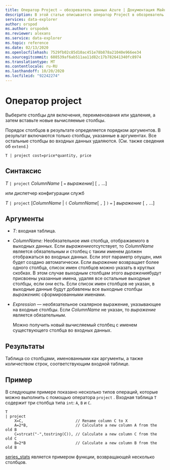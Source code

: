 ```yaml
---
title: Оператор Project — обозреватель данных Azure | Документация Майкрософт
description: В этой статье описывается оператор Project в обозреватель данных Azure.
services: data-explorer
author: orspod
ms.author: orspodek
ms.reviewer: alexans
ms.service: data-explorer
ms.topic: reference
ms.date: 02/13/2020
ms.openlocfilehash: 7529fb02c85d10ac451e78b878a21040e966ee34
ms.sourcegitcommit: 608539af6ab511aa11d82c17b782641340fc8974
ms.translationtype: MT
ms.contentlocale: ru-RU
ms.lasthandoff: 10/20/2020
ms.locfileid: "92242274"
---
```

# <a name="project-operator"></a>Оператор project

Выберите столбцы для включения, переименования или удаления, а затем вставьте новые вычисляемые столбцы. 

Порядок столбцов в результате определяется порядком аргументов. В результат включаются только столбцы, указанные в аргументах. Все остальные столбцы во входных данных удаляются.  (См. также сведения об `extend`.)

```kusto
T | project cost=price*quantity, price
```

## <a name="syntax"></a>Синтаксис

*T* `| project` *ColumnName* [ `=` *выражение*] [ `,` ...]
  
или диспетчер конфигурации служб
  
*T* `| project` [*ColumnName*  |  `(` *ColumnName*[ `,` ] `)` `=` ] *выражение* [ `,` ...]

## <a name="arguments"></a>Аргументы

* *T*: входная таблица.
* *ColumnName:* Необязательное имя столбца, отображаемого в выходных данных. Если *выражение*отсутствует, то *ColumnName* является обязательным и столбец с таким именем должен отображаться во входных данных. Если этот параметр опущен, имя будет создано автоматически. Если *выражение* возвращает более одного столбца, список имен столбцов можно указать в круглых скобках. В этом случае выходным столбцам этого *выражения*будут присвоены указанные имена, удаляя все остальные выходные столбцы, если они есть. Если список имен столбцов не указан, в выходные данные будут добавлены все выходные столбцы *выражения*с сформированными именами.
* *Expression* — необязательное скалярное выражение, указывающее на входные столбцы. Если *ColumnName* не указан, то *выражение* является обязательным.

    Можно получить новый вычисляемый столбец с именем существующего столбца во входных данных.

## <a name="returns"></a>Результаты

Таблица со столбцами, именованными как аргументы, а также количеством строк, соответствующим входной таблице.

## <a name="example"></a>Пример

В следующем примере показано несколько типов операций, которые можно выполнить с помощью оператора `project` . Входная таблица `T` содержит три столбца типа `int`: `A`, `B` и `C`. 

```kusto
T
| project
    X=C,                       // Rename column C to X
    A=2*B,                     // Calculate a new column A from the old B
    C=strcat("-",tostring(C)), // Calculate a new column C from the old C
    B=2*B                      // Calculate a new column B from the old B
```

[series_stats](series-statsfunction.md) является примером функции, возвращающей несколько столбцов.